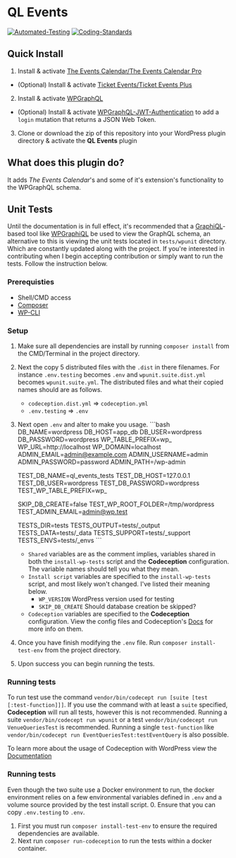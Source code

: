 # QL Events

[![Automated-Testing](https://github.com/the-events-calendar/ql-events/actions/workflows/tests-php-alt.yml/badge.svg)](https://github.com/the-events-calendar/ql-events/actions/workflows/tests-php-alt.yml) [![Coding-Standards](https://github.com/the-events-calendar/ql-events/actions/workflows/lint.yml/badge.svg)](https://github.com/the-events-calendar/ql-events/actions/workflows/lint.yml)

## Quick Install

1. Install & activate [The Events Calendar/The Events Calendar Pro](https://theeventscalendar.com/)
  - (Optional) Install & activate [Ticket Events/Ticket Events Plus](https://theeventscalendar.com/products/wordpress-event-tickets/)
2. Install & activate [WPGraphQL](https://www.wpgraphql.com/)
  - (Optional) Install & activate [WPGraphQL-JWT-Authentication](https://github.com/wp-graphql/wp-graphql-jwt-authentication) to add a `login` mutation that returns a JSON Web Token.
3. Clone or download the zip of this repository into your WordPress plugin directory & activate the **QL Events** plugin

## What does this plugin do?

It adds *The Events Calendar*'s and some of it's extension's functionality to the WPGraphQL schema.

## Unit Tests

Until the documentation is in full effect, it's recommended that a [GraphiQL](https://github.com/graphql/graphiql)-based tool like [WPGraphiQL](https://github.com/wp-graphql/wp-graphiql) be used to view the GraphQL schema, an alternative to this is viewing the unit tests located in `tests/wpunit` directory. Which are constantly updated along with the project. If you're interested in contributing when I begin accepting contribution or simply want to run the tests. Follow the instruction below.

### Prerequisties

- Shell/CMD access
- [Composer](https://getcomposer.org/)
- [WP-CLI](https://wp-cli.org/)

### Setup

1. Make sure all dependencies are install by running `composer install` from the CMD/Terminal in the project directory.
2. Next the copy 5 distributed files with the `.dist` in there filenames. For instance `.env.testing` becomes `.env` and `wpunit.suite.dist.yml` becomes `wpunit.suite.yml`. The distributed files and what their copied names should are as follows.
    - `codeception.dist.yml` => `codeception.yml`
    - `.env.testing` => `.env`
3. Next open `.env` and alter to make you usage.
        ```bash
    DB_NAME=wordpress
    DB_HOST=app_db
    DB_USER=wordpress
    DB_PASSWORD=wordpress
    WP_TABLE_PREFIX=wp_
    WP_URL=http://localhost
    WP_DOMAIN=localhost
    ADMIN_EMAIL=admin@example.com
    ADMIN_USERNAME=admin
    ADMIN_PASSWORD=password
    ADMIN_PATH=/wp-admin

    TEST_DB_NAME=ql_events_tests
    TEST_DB_HOST=127.0.0.1
    TEST_DB_USER=wordpress
    TEST_DB_PASSWORD=wordpress
    TEST_WP_TABLE_PREFIX=wp_

    SKIP_DB_CREATE=false
    TEST_WP_ROOT_FOLDER=/tmp/wordpress
    TEST_ADMIN_EMAIL=admin@wp.test

    TESTS_DIR=tests
    TESTS_OUTPUT=tests/_output
    TESTS_DATA=tests/_data
    TESTS_SUPPORT=tests/_support
    TESTS_ENVS=tests/_envs
        ```
    - `Shared` variables are as the comment implies, variables shared in both the `install-wp-tests` script and the **Codeception** configuration. The variable names should tell you what they mean.
    - `Install script` variables are specified to the `install-wp-tests` script, and most likely won't changed. I've listed their meaning below.
        - `WP_VERSION` WordPress version used for testing
        - `SKIP_DB_CREATE` Should database creation be skipped?
    - `Codeception` variables are specified to the **Codeception** configuration. View the config files and Codeception's [Docs](https://codeception.com/docs/reference/Configuration#Suite-Configuration) for more info on them.

4. Once you have finish modifying the `.env` file. Run `composer install-test-env` from the project directory.
5. Upon success you can begin running the tests.

### Running tests
To run test use the command `vendor/bin/codecept run [suite [test [:test-function]]]`.
If you use the command with at least a `suite` specified, **Codeception** will run all tests, however this is not recommended. Running a suite `vendor/bin/codecept run wpunit` or a test `vendor/bin/codecept run VenueQueriesTest` is recommended. Running a single `test-function` like `vendor/bin/codecept run EventQueriesTest:testEventQuery` is also possible.

To learn more about the usage of Codeception with WordPress view the [Documentation](https://codeception.com/for/wordpress)

### Running tests
Even though the two suite use a Docker environment to run, the docker environment relies on a few environmental variables defined in `.env` and a volume source provided by the test install script.
0. Ensure that you can copy `.env.testing` to `.env`.
1. First you must run `composer install-test-env` to ensure the required dependencies are available.
2. Next run `composer run-codeception` to run the tests within a docker container.
